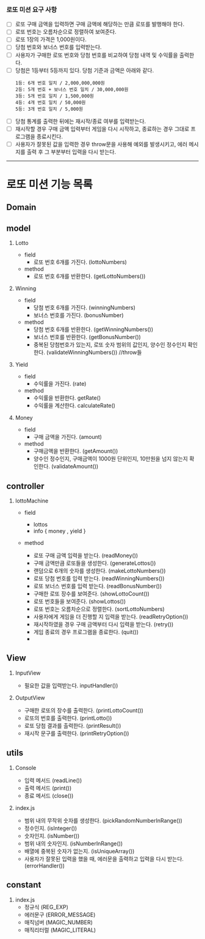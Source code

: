 ### 로또 미션 요구 사항

- [ ] 로또 구매 금액을 입력하면 구매 금액에 해당하는 만큼 로또를 발행해야 한다.
- [ ] 로또 번호는 오름차순으로 정렬하여 보여준다.
- [ ] 로또 1장의 가격은 1,000원이다.
- [ ] 당첨 번호와 보너스 번호를 입력받는다.
- [ ] 사용자가 구매한 로또 번호와 당첨 번호를 비교하여 당첨 내역 및 수익률을 출력한다.
- [ ] 당첨은 1등부터 5등까지 있다. 당첨 기준과 금액은 아래와 같다.
  ```
  1등: 6개 번호 일치 / 2,000,000,000원
  2등: 5개 번호 + 보너스 번호 일치 / 30,000,000원
  3등: 5개 번호 일치 / 1,500,000원
  4등: 4개 번호 일치 / 50,000원
  5등: 3개 번호 일치 / 5,000원
  ```
- [ ] 당첨 통계를 출력한 뒤에는 재시작/종료 여부를 입력받는다.
- [ ] 재시작할 경우 구매 금액 입력부터 게임을 다시 시작하고, 종료하는 경우 그대로 프로그램을 종료시킨다.
- [ ] 사용자가 잘못된 값을 입력한 경우 throw문을 사용해 예외를 발생시키고, 에러 메시지를 출력 후 그 부분부터 입력을 다시 받는다.

---

# 로또 미션 기능 목록

## Domain

## model

1. Lotto

   - field
     - 로또 번호 6개를 가진다. (lottoNumbers)
   - method
     - 로또 번호 6개를 반환한다. (getLottoNumbers())

2. Winning

   - field
     - 당첨 번호 6개를 가진다. (winningNumbers)
     - 보너스 번호를 가진다. (bonusNumber)
   - method
     - 당첨 번호 6개를 반환한다. (getWinningNumbers())
     - 보너스 번호를 반환한다. (getBonusNumber())
     - 중복된 당첨번호가 있는지, 로또 숫자 범위의 값인지, 양수인 정수인지 확인한다. (validateWinningNumbers()) //throw들

3. Yield

   - field
     - 수익률을 가진다. (rate)
   - method
     - 수익률을 반환한다. getRate()
     - 수익률을 계산한다. calculateRate()

4. Money
   - field
     - 구매 금액을 가진다. (amount)
   - method
     - 구매금액을 반환한다. (getAmount())
     - 양수인 정수인지, 구매금액이 1000원 단위인지, 10만원을 넘지 않는지 확인한다. (validateAmount())

## controller

1. lottoMachine

   - field

     - lottos
     - info { money , yield }

   - method
     - 로또 구매 금액 입력을 받는다. (readMoney())
     - 구매 금액만큼 로또들을 생성한다. (generateLottos())
     - 랜덤으로 6개의 숫자를 생성한다. (makeLottoNumbers())
     - 로또 당첨 번호를 입력 받는다. (readWinningNumbers())
     - 로또 보너스 번호를 입력 받는다. (readBonusNumber())
     - 구매한 로또 장수를 보여준다. (showLottoCount())
     - 로또 번호들을 보여준다. (showLottos())
     - 로또 번호는 오름차순으로 정렬한다. (sortLottoNumbers)
     - 사용자에게 게임을 더 진행할 지 입력을 받는다. (readRetryOption())
     - 재시작하였을 경우 구매 금액부터 다시 입력을 받는다. (retry())
     - 게임 종료의 경우 프로그램을 종료한다. (quit())
     -

## View

1. InputView

   - 필요한 값을 입력받는다. inputHandler())

2. OutputView
   - 구매한 로또의 장수를 출력한다. (printLottoCount())
   - 로또의 번호를 출력한다. (printLotto())
   - 로또 당첨 결과를 출력한다. (printResult())
   - 재시작 문구를 출력한다. (printRetryOption())

## utils

1. Console

   - 입력 메서드 (readLine())
   - 출력 메서드 (print())
   - 종료 메서드 (close())

2. index.js

   - 범위 내의 무작위 숫자를 생성한다. (pickRandomNumberInRange())
   - 정수인지. (isInteger())
   - 숫자인지. (isNumber())
   - 범위 내의 숫자인지. (isNumberInRange())
   - 배열에 중복된 숫자가 없는지. (isUniqueArray())
   - 사용자가 잘못된 입력을 했을 때, 에러문을 출력하고 입력을 다시 받는다. (errorHandler())

## constant

1. index.js
   - 정규식 (REG_EXP)
   - 에러문구 (ERROR_MESSAGE)
   - 매직넘버 (MAGIC_NUMBER)
   - 매직리터럴 (MAGIC_LITERAL)
